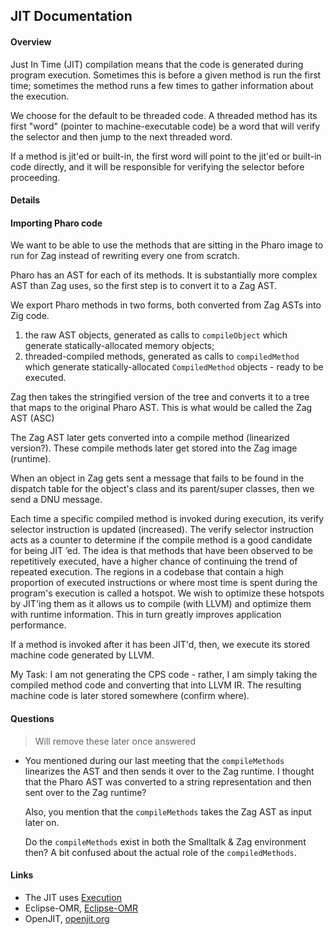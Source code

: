 ## JIT Documentation 

#### Overview 
Just In Time (JIT) compilation means that the code is generated during program execution. Sometimes this is before a given method is run the first time; sometimes the method runs a few times to gather information about the execution.

We choose for the default to be threaded code. A threaded method has its first "word" (pointer to machine-executable code) be a word that will verify the selector and then jump to the next threaded word.

If a method is jit'ed or built-in, the first word will point to the jit'ed or built-in code directly, and it will be responsible for verifying the selector before proceeding.

#### Details


#### Importing Pharo code
We want to be able to use the methods that are sitting in the Pharo image to run for Zag instead of rewriting every one from scratch. 

Pharo has an AST for each of its methods. It is substantially more complex AST than Zag uses, so the first step is to convert it to a Zag AST.

We export Pharo methods in two forms, both converted from Zag ASTs into Zig code.
1. the raw AST objects, generated as calls to `compileObject` which generate statically-allocated memory objects;
2. threaded-compiled methods, generated as calls to `compiledMethod` which generate statically-allocated `CompiledMethod` objects - ready to be executed.

Zag then takes the stringified version of the tree and converts it to a tree that maps to the original Pharo AST. This is what would be called the Zag AST (ASC)  

The Zag AST later gets converted into a compile method (linearized version?). These compile methods later get stored into the Zag image (runtime). 

When an object in Zag gets sent a message that fails to be found in the dispatch table for the object's class and its parent/super classes, then we send a DNU message.   

Each time a specific compiled method is invoked during execution, its verify selector instruction is updated (increased). The verify selector instruction acts as a counter to determine if the compile method is a good candidate for being JIT ’ed. The idea is that methods that have been observed to be repetitively executed, have a higher chance of continuing the trend of repeated execution. The regions in a codebase that contain a high proportion of executed instructions or where most time is spent during the program's execution is called a hotspot. We wish to optimize these hotspots by JIT'ing them as it allows us to compile (with LLVM) and optimize them with runtime information. This in turn greatly improves application performance.    

If a method is invoked after it has been JIT'd, then, we execute its stored machine code generated by LLVM.   

My Task: I am not generating the CPS code - rather, I am simply taking the compiled method code and converting that into LLVM IR. The resulting machine code is later stored somewhere (confirm where). 

#### Questions  

> Will remove these later once answered

- You mentioned during our last meeting that the `compileMethods` linearizes the AST and then sends it over to the Zag runtime. I thought that the Pharo AST was converted to a string representation and then sent over to the Zag runtime? 

    Also, you mention that the `compileMethods` takes the Zag AST as input later on.  
    
    Do the `compileMethods` exist in both the Smalltalk & Zag environment then? A bit confused about the actual role of the `compiledMethods`.  

#### Links 

- The JIT uses [Execution](Execution.md#Method%20dispatch)
- Eclipse-OMR, [Eclipse-OMR](https://eclipse-omr.org)
- OpenJIT, [openjit.org](https://www.openjit.org/)

